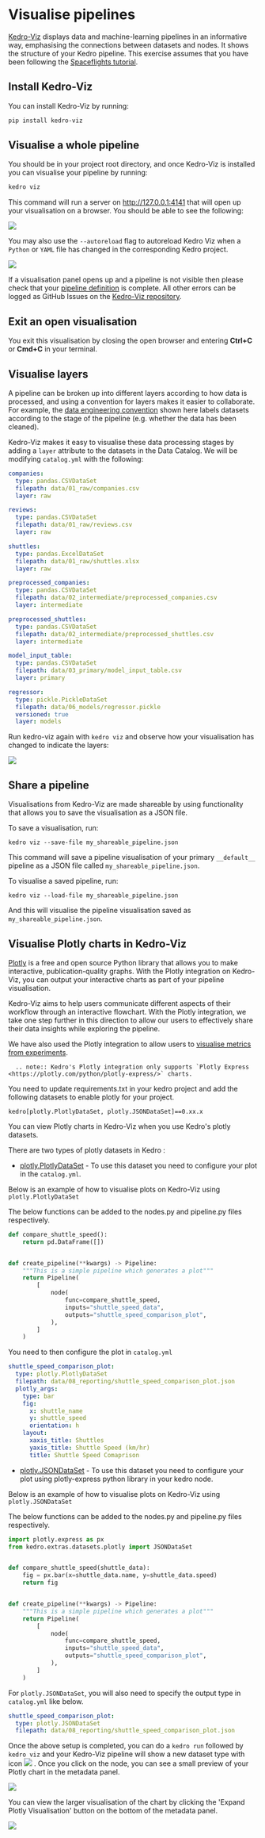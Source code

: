 # Visualise pipelines

[Kedro-Viz](https://github.com/quantumblacklabs/kedro-viz) displays data and machine-learning pipelines in an informative way, emphasising the connections between datasets and nodes. It shows the structure of your Kedro pipeline. This exercise assumes that you have been following the [Spaceflights tutorial](01_spaceflights_tutorial.md).

## Install Kedro-Viz

You can install Kedro-Viz by running:
```bash
pip install kedro-viz
```

## Visualise a whole pipeline

You should be in your project root directory, and once Kedro-Viz is installed you can visualise your pipeline by running:
```bash
kedro viz
```

This command will run a server on http://127.0.0.1:4141 that will open up your visualisation on a browser. You should
 be able to see the following:

![](../meta/images/pipeline_visualisation.png)

You may also use the `--autoreload` flag to autoreload Kedro Viz when a `Python` or `YAML` file has changed in the corresponding Kedro project.

![](../meta/images/pipeline_viz_autoreload.gif)

If a visualisation panel opens up and a pipeline is not visible then please check that your [pipeline definition](04_create_pipelines.md) is complete. All other errors can be logged as GitHub Issues on the [Kedro-Viz repository](https://github.com/quantumblacklabs/kedro-viz).

## Exit an open visualisation

You exit this visualisation by closing the open browser and entering **Ctrl+C** or **Cmd+C** in your terminal.

## Visualise layers

A pipeline can be broken up into different layers according to how data is processed, and using a convention for layers makes it easier to collaborate. For example, the [data engineering convention](../12_faq/01_faq.md#what-is-data-engineering-convention) shown here labels datasets according to the stage of the pipeline (e.g. whether the data has been cleaned).

Kedro-Viz makes it easy to visualise these data processing stages by adding a `layer` attribute to the datasets in the Data Catalog. We will be modifying `catalog.yml` with the following:

```yaml
companies:
  type: pandas.CSVDataSet
  filepath: data/01_raw/companies.csv
  layer: raw

reviews:
  type: pandas.CSVDataSet
  filepath: data/01_raw/reviews.csv
  layer: raw

shuttles:
  type: pandas.ExcelDataSet
  filepath: data/01_raw/shuttles.xlsx
  layer: raw

preprocessed_companies:
  type: pandas.CSVDataSet
  filepath: data/02_intermediate/preprocessed_companies.csv
  layer: intermediate

preprocessed_shuttles:
  type: pandas.CSVDataSet
  filepath: data/02_intermediate/preprocessed_shuttles.csv
  layer: intermediate

model_input_table:
  type: pandas.CSVDataSet
  filepath: data/03_primary/model_input_table.csv
  layer: primary

regressor:
  type: pickle.PickleDataSet
  filepath: data/06_models/regressor.pickle
  versioned: true
  layer: models
```

Run kedro-viz again with `kedro viz` and observe how your visualisation has changed to indicate the layers:

![](../meta/images/pipeline_visualisation_with_layers.png)

## Share a pipeline

Visualisations from Kedro-Viz are made shareable by using functionality that allows you to save the visualisation as a JSON file.

To save a visualisation, run:
```
kedro viz --save-file my_shareable_pipeline.json
```

This command will save a pipeline visualisation of your primary `__default__` pipeline as a JSON file called `my_shareable_pipeline.json`.

To visualise a saved pipeline, run:
```
kedro viz --load-file my_shareable_pipeline.json
```

And this will visualise the pipeline visualisation saved as `my_shareable_pipeline.json`.


## Visualise Plotly charts in Kedro-Viz

[Plotly](https://plotly.com/python/) is a free and open source Python library that allows you to make interactive, publication-quality graphs. With the Plotly integration on Kedro-Viz, you can output your interactive charts as part of your pipeline visualisation.

Kedro-Viz aims to help users communicate different aspects of their workflow through an interactive flowchart. With the Plotly integration, we take one step further in this direction to allow our users to effectively share their data insights while exploring the pipeline.

We have also used the Plotly integration to allow users to [visualise metrics from experiments](https://kedro.readthedocs.io/en/stable/08_logging/02_experiment_tracking.html?highlight=experiment%20tracking).


```eval_rst
  .. note:: Kedro's Plotly integration only supports `Plotly Express <https://plotly.com/python/plotly-express/>` charts. 
```

You need to update requirements.txt in your kedro project and add the following datasets to enable plotly for your project. 

 `kedro[plotly.PlotlyDataSet, plotly.JSONDataSet]==0.xx.x`


You can view Plotly charts in Kedro-Viz when you use Kedro's plotly datasets.

There are two types of plotly datasets in Kedro :
- [plotly.PlotlyDataSet](https://kedro.readthedocs.io/en/stable/kedro.extras.datasets.plotly.PlotlyDataSet.html#kedro.extras.datasets.plotly.PlotlyDataSet) - To use this dataset you need to configure your plot in the `catalog.yml`.

Below is an example of how to visualise plots on Kedro-Viz using `plotly.PlotlyDataSet`

The below functions can be added to the nodes.py and pipeline.py files respectively.

```python
def compare_shuttle_speed():
    return pd.DataFrame([])


def create_pipeline(**kwargs) -> Pipeline:
    """This is a simple pipeline which generates a plot"""
    return Pipeline(
        [
            node(
                func=compare_shuttle_speed,
                inputs="shuttle_speed_data",
                outputs="shuttle_speed_comparison_plot",
            ),
        ]
    )
```

You need to then configure the plot in `catalog.yml` 

```yaml
shuttle_speed_comparison_plot:
  type: plotly.PlotlyDataSet
  filepath: data/08_reporting/shuttle_speed_comparison_plot.json
  plotly_args:
    type: bar
    fig:
      x: shuttle_name
      y: shuttle_speed
      orientation: h
    layout:
      xaxis_title: Shuttles
      yaxis_title: Shuttle Speed (km/hr)
      title: Shuttle Speed Comaprison
```


- [plotly.JSONDataSet](https://kedro.readthedocs.io/en/stable/kedro.extras.datasets.plotly.JSONDataSet.html#kedro.extras.datasets.plotly.JSONDataSet) - To use this dataset you need to configure your plot using plotly-express python library in your kedro node.


Below is an example of how to visualise plots on Kedro-Viz using `plotly.JSONDataSet`

The below functions can be added to the nodes.py and pipeline.py files respectively.

```python
import plotly.express as px
from kedro.extras.datasets.plotly import JSONDataSet


def compare_shuttle_speed(shuttle_data):
    fig = px.bar(x=shuttle_data.name, y=shuttle_data.speed)
    return fig


def create_pipeline(**kwargs) -> Pipeline:
    """This is a simple pipeline which generates a plot"""
    return Pipeline(
        [
            node(
                func=compare_shuttle_speed,
                inputs="shuttle_speed_data",
                outputs="shuttle_speed_comparison_plot",
            ),
        ]
    )
```

For `plotly.JSONDataSet`, you will also need to specify the output type in `catalog.yml` like below. 

```yaml
shuttle_speed_comparison_plot:
  type: plotly.JSONDataSet
  filepath: data/08_reporting/shuttle_speed_comparison_plot.json
```

Once the above setup is completed, you can do a `kedro run` followed by `kedro viz` and your Kedro-Viz pipeline will show a new dataset type with icon ![](../meta/images/icon-image-dataset.svg) . Once you click on the node, you can see a small preview of your Plotly chart in the metadata panel.

![](../meta/images/pipeline_visualisation_plotly.png)



You can view the larger visualisation of the chart by clicking the 'Expand Plotly Visualisation' button on the bottom of the metadata panel.


![](../meta/images/pipeline_visualisation_plotly_expand.png)
